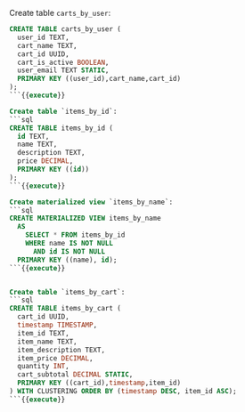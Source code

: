 Create table `carts_by_user`:
```sql
CREATE TABLE carts_by_user (
  user_id TEXT,
  cart_name TEXT,
  cart_id UUID,
  cart_is_active BOOLEAN,
  user_email TEXT STATIC,
  PRIMARY KEY ((user_id),cart_name,cart_id)
);
```{{execute}}

Create table `items_by_id`:
```sql
CREATE TABLE items_by_id (
  id TEXT,
  name TEXT,
  description TEXT,
  price DECIMAL,
  PRIMARY KEY ((id))
);
```{{execute}}

Create materialized view `items_by_name`:
```sql
CREATE MATERIALIZED VIEW items_by_name 
  AS 
    SELECT * FROM items_by_id
    WHERE name IS NOT NULL 
      AND id IS NOT NULL
  PRIMARY KEY ((name), id);
```{{execute}}


Create table `items_by_cart`:
```sql
CREATE TABLE items_by_cart (
  cart_id UUID,
  timestamp TIMESTAMP,
  item_id TEXT,
  item_name TEXT,
  item_description TEXT,
  item_price DECIMAL,
  quantity INT,
  cart_subtotal DECIMAL STATIC,
  PRIMARY KEY ((cart_id),timestamp,item_id)
) WITH CLUSTERING ORDER BY (timestamp DESC, item_id ASC);
```{{execute}}